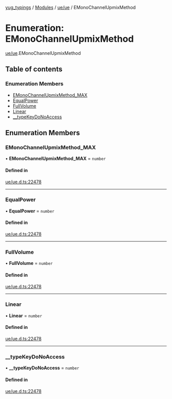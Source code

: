 [yug_typings](../README.md) / [Modules](../modules.md) / [ue/ue](../modules/ue_ue.md) / EMonoChannelUpmixMethod

# Enumeration: EMonoChannelUpmixMethod

[ue/ue](../modules/ue_ue.md).EMonoChannelUpmixMethod

## Table of contents

### Enumeration Members

- [EMonoChannelUpmixMethod\_MAX](ue_ue.EMonoChannelUpmixMethod.md#emonochannelupmixmethod_max)
- [EqualPower](ue_ue.EMonoChannelUpmixMethod.md#equalpower)
- [FullVolume](ue_ue.EMonoChannelUpmixMethod.md#fullvolume)
- [Linear](ue_ue.EMonoChannelUpmixMethod.md#linear)
- [\_\_typeKeyDoNoAccess](ue_ue.EMonoChannelUpmixMethod.md#__typekeydonoaccess)

## Enumeration Members

### EMonoChannelUpmixMethod\_MAX

• **EMonoChannelUpmixMethod\_MAX** = `number`

#### Defined in

[ue/ue.d.ts:22478](https://github.com/YugMetaverse/yug_typings/blob/b7d9b19/ue/ue.d.ts#L22478)

___

### EqualPower

• **EqualPower** = `number`

#### Defined in

[ue/ue.d.ts:22478](https://github.com/YugMetaverse/yug_typings/blob/b7d9b19/ue/ue.d.ts#L22478)

___

### FullVolume

• **FullVolume** = `number`

#### Defined in

[ue/ue.d.ts:22478](https://github.com/YugMetaverse/yug_typings/blob/b7d9b19/ue/ue.d.ts#L22478)

___

### Linear

• **Linear** = `number`

#### Defined in

[ue/ue.d.ts:22478](https://github.com/YugMetaverse/yug_typings/blob/b7d9b19/ue/ue.d.ts#L22478)

___

### \_\_typeKeyDoNoAccess

• **\_\_typeKeyDoNoAccess** = `number`

#### Defined in

[ue/ue.d.ts:22478](https://github.com/YugMetaverse/yug_typings/blob/b7d9b19/ue/ue.d.ts#L22478)
